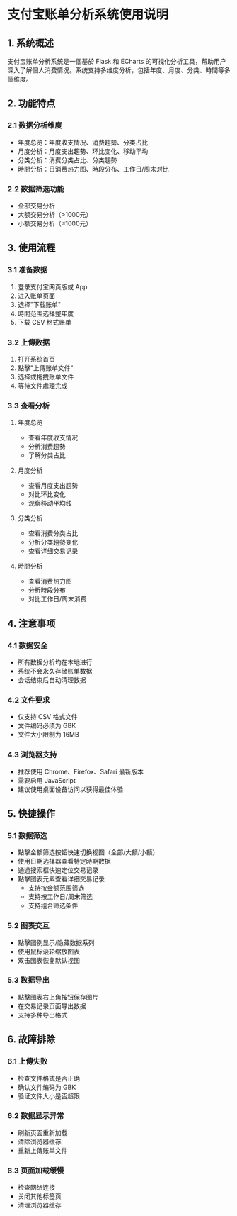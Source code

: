 # 支付宝账单分析系统使用说明

## 1. 系统概述

支付宝账单分析系统是一個基於 Flask 和 ECharts 的可视化分析工具，帮助用户深入了解個人消费情况。系统支持多维度分析，包括年度、月度、分类、時間等多個维度。

## 2. 功能特点

### 2.1 数据分析维度
- 年度总览：年度收支情况、消费趨勢、分类占比
- 月度分析：月度支出趨勢、环比变化、移动平均
- 分类分析：消费分类占比、分类趨勢
- 時間分析：日消费热力图、時段分布、工作日/周末对比

### 2.2 数据筛选功能
- 全部交易分析
- 大额交易分析（>1000元）
- 小额交易分析（≤1000元）

## 3. 使用流程

### 3.1 准备数据
1. 登录支付宝网页版或 App
2. 进入账单页面
3. 选择"下载账单"
4. 時間范围选择整年度
5. 下载 CSV 格式账单

### 3.2 上傳数据
1. 打开系统首页
2. 點擊"上傳账单文件"
3. 选择或拖拽账单文件
4. 等待文件處理完成

### 3.3 查看分析
1. 年度总览
   - 查看年度收支情况
   - 分析消费趨勢
   - 了解分类占比

2. 月度分析
   - 查看月度支出趨勢
   - 对比环比变化
   - 观察移动平均线

3. 分类分析
   - 查看消费分类占比
   - 分析分类趨勢变化
   - 查看详细交易记录

4. 時間分析
   - 查看消费热力图
   - 分析時段分布
   - 对比工作日/周末消费

## 4. 注意事项

### 4.1 数据安全
- 所有数据分析均在本地进行
- 系统不会永久存储账单数据
- 会话结束后自动清理数据

### 4.2 文件要求
- 仅支持 CSV 格式文件
- 文件编码必须为 GBK
- 文件大小限制为 16MB

### 4.3 浏览器支持
- 推荐使用 Chrome、Firefox、Safari 最新版本
- 需要启用 JavaScript
- 建议使用桌面设备访问以获得最佳体验

## 5. 快捷操作

### 5.1 数据筛选
- 點擊金额筛选按钮快速切换视图（全部/大额/小额）
- 使用日期选择器查看特定時期数据
- 通過搜索框快速定位交易记录
- 點擊图表元素查看详细交易记录
  - 支持按金额范围筛选
  - 支持按工作日/周末筛选
  - 支持组合筛选条件

### 5.2 图表交互
- 點擊图例显示/隐藏数据系列
- 使用鼠标滚轮缩放图表
- 双击图表恢复默认视图

### 5.3 数据导出
- 點擊图表右上角按钮保存图片
- 在交易记录页面导出数据
- 支持多种导出格式

## 6. 故障排除

### 6.1 上傳失败
- 检查文件格式是否正确
- 确认文件编码为 GBK
- 验证文件大小是否超限

### 6.2 数据显示异常
- 刷新页面重新加载
- 清除浏览器缓存
- 重新上傳账单文件

### 6.3 页面加载缓慢
- 检查网络连接
- 关闭其他标签页
- 清理浏览器缓存 